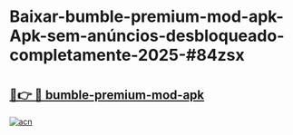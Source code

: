# Baixar-bumble-premium-mod-apk-Apk-sem-anúncios-desbloqueado-completamente-2025-#84zsx

# <h2><a href="https://ainizakaria.my?title=bumble-premium-mod-apk&ref=24M">🔗👉 🔴 bumble-premium-mod-apk</a></h2>

[![acn](https://github.com/user-attachments/assets/0f9c940e-d8b0-45ae-aac7-cd30a18b3e1c)](https://ainizakaria.my?title=bumble-premium-mod-apk&ref=24M)

